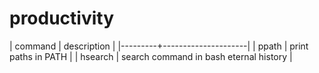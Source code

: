 # productivity


| command | description         |
|---------+---------------------|
| ppath   | print paths in PATH |
| hsearch | search command in bash eternal history |

